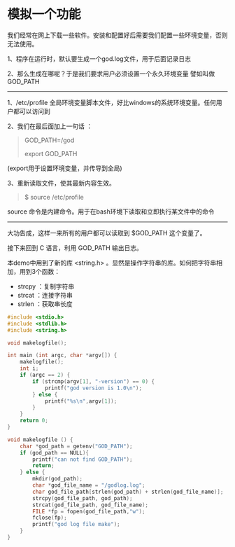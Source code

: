 # 模拟一个功能

我们经常在网上下载一些软件。安装和配置好后需要我们配置一些环境变量，否则无法使用。

1、程序在运行时，默认要生成一个god.log文件，用于后面记录日志

2、那么生成在哪呢？于是我们要求用户必须设置一个永久环境变量 譬如叫做GOD\_PATH

---

1、/etc/profile 全局环境变量脚本文件，好比windows的系统环境变量。任何用户都可以访问到

2、我们在最后面加上一句话 ：

> GOD\_PATH=/god
>
> export GOD\_PATH

\(export用于设置环境变量，并传导到全局\)

3、重新读取文件，使其最新内容生效。

> $ source /etc/profile

source 命令是内建命令。用于在bash环境下读取和立即执行某文件中的命令

---

大功告成，这样一来所有的用户都可以读取到 $GOD\_PATH 这个变量了。

接下来回到 C 语言，利用 GOD\_PATH 输出日志。

本demo中用到了新的库 &lt;string.h&gt; 。显然是操作字符串的库。如何把字符串相加，用到3个函数：

* strcpy ：复制字符串 
* strcat ：连接字符串 
* strlen ：获取串长度

```c
#include <stdio.h>
#include <stdlib.h>
#include <string.h>

void makelogfile();

int main (int argc, char *argv[]) {
    makelogfile();
    int i;
    if (argc == 2) {
        if (strcmp(argv[1], "-version") == 0) {
            printf("god version is 1.0\n"); 
        } else {
            printf("%s\n",argv[1]);
        }
    }
	return 0;
}

void makelogfile () {
    char *god_path = getenv("GOD_PATH");
    if (god_path == NULL){
	    printf("can not find GOD_PATH");
	    return;
	} else {
        mkdir(god_path);
        char *god_file_name = "/godlog.log";
        char god_file_path[strlen(god_path) + strlen(god_file_name)];
        strcpy(god_file_path, god_path);
        strcat(god_file_path, god_file_name);
        FILE *fp = fopen(god_file_path,"w");
        fclose(fp);
        printf("god log file make");
    }
}

```



